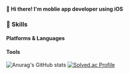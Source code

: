 #### 👋 Hi there! I'm moblie app developer using iOS


### 💪 Skills
#### Platforms & Languages

#### Tools

![Anurag's GitHub stats](https://github-readme-stats.vercel.app/api?username=yoohyebin&show_icons=true&theme=radical)
[![Solved.ac Profile](http://mazassumnida.wtf/api/generate_badge?boj=99dbgpqls)](https://solved.ac/99dbgpqls)
